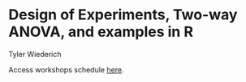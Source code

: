 # Design of Experiments, Two-way ANOVA, and examples in R
Tyler Wiederich

Access workshops schedule
[here](https://statistics.unl.edu/sc3l-workshops/).
